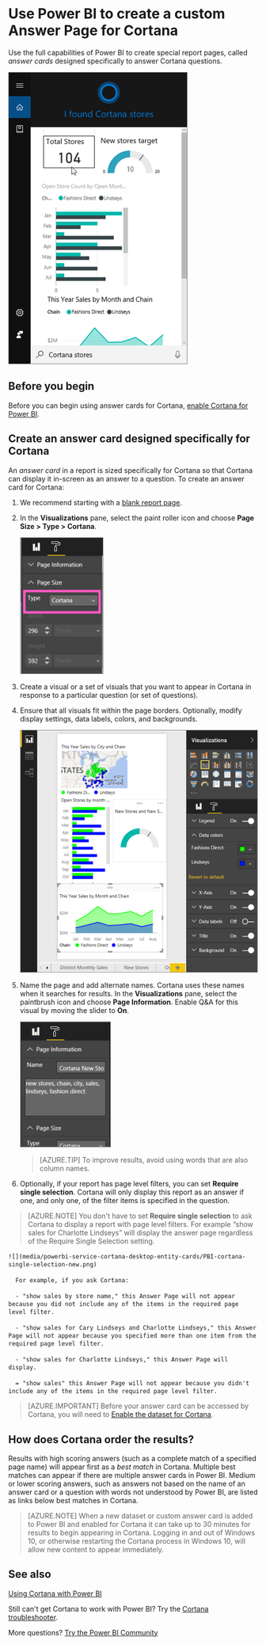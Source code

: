 ﻿<properties
   pageTitle="Create custom Power BI answer cards for Cortana"
   description="Create custom answer cards for Cortana in Power BI"
   services="powerbi"
   documentationCenter=""
   authors="yaron"  
   manager="erikre"
   backup=""
   editor=""
   tags=""
   qualityFocus="no"
   qualityDate=""/>

<tags
   ms.service="powerbi"
   ms.devlang="NA"
   ms.topic="article"
   ms.tgt_pltfrm="NA"
   ms.workload="powerbi"
   ms.date="04/19/2017"
   ms.author="mihart"/>


# Use Power BI to create a custom Answer Page for Cortana

Use the full capabilities of Power BI to create special report pages, called *answer cards*  designed specifically to answer Cortana questions.

![](media/powerbi-service-cortana-desktop-entity-cards/power-bi-cortana.png)

## Before you begin

Before you can begin using answer cards for Cortana, [enable Cortana for Power BI](powerbi-service-cortana-enable.md).  

## Create an answer card designed specifically for Cortana
An *answer card* in a report is sized specifically for Cortana so that Cortana can display it in-screen as an answer to a question.  To create an answer card for Cortana:

1. We recommend starting with a [blank report page](powerbi-service-add-a-page-to-a-report.md).

2. In the **Visualizations** pane, select the paint roller icon and choose **Page Size > Type > Cortana**.

    ![](media/powerbi-service-cortana-desktop-entity-cards/PBI-cortana-page-size-new.png)

3. Create a visual or a set of visuals that you want to appear in Cortana in response to a particular question (or set of questions).

4. Ensure that all visuals fit within the page borders.  Optionally, modify display settings, data labels, colors, and backgrounds.  

    ![](media/powerbi-service-cortana-desktop-entity-cards/PBI_Cortana_modify-new.png)

5. Name the page and add alternate names.  Cortana uses these names when it searches for results. In the **Visualizations** pane, select the paintbrush icon and choose **Page Information**. Enable Q&A for this visual by moving the slider to **On**.

    ![](media/powerbi-service-cortana-desktop-entity-cards/PBI_cortana_names-newer.png)

    >[AZURE.TIP] To improve results, avoid using words that are also column names.

6. Optionally, if your report has page level filters, you can set **Require single selection**. Cortana will only display this report as an answer if one, and only one, of the filter items is specified in the question.

>[AZURE.NOTE] You don't have to set **Require single selection** to ask Cortana to display a report with page level filters.  For example “show sales for Charlotte Lindseys” will display the answer page regardless of the Require Single Selection setting.

    ![](media/powerbi-service-cortana-desktop-entity-cards/PBI-cortana-single-selection-new.png)

      For example, if you ask Cortana:

      - "show sales by store name," this Answer Page will not appear because you did not include any of the items in the required page level filter.

      - "show sales for Cary Lindseys and Charlotte Lindseys," this Answer Page will not appear because you specified more than one item from the required page level filter.

      - "show sales for Charlotte Lindseys," this Answer Page will display.

      = "show sales" this Answer Page will not appear because you didn't include any of the items in the required page level filter.


>[AZURE.IMPORTANT]  Before your answer card can be accessed by Cortana, you will need to [Enable the dataset for Cortana](powerbi-service-cortana-enable.md).

## How does Cortana order the results?

Results with high scoring answers (such as a complete match of a specified page name) will appear first as a *best match* in Cortana. Multiple best matches can appear if there are multiple answer cards in Power BI. Medium or lower scoring answers, such as answers not based on the name of an answer card or a question with words not understood by Power BI, are listed as links below best matches in Cortana.

>[AZURE.NOTE] When a new dataset or custom answer card is added to Power BI and enabled for Cortana it can take up to 30 minutes for results to begin appearing in Cortana. Logging in and out of Windows 10, or otherwise restarting the Cortana process in Windows 10, will allow new content to appear immediately.


## See also

[Using Cortana with Power BI](powerbi-service-cortana-intro.md)

Still can't get Cortana to work with Power BI?  Try the [Cortana troubleshooter](powerbi-service-cortana-troubleshoot.md).

More questions? [Try the Power BI Community](http://community.powerbi.com/)
